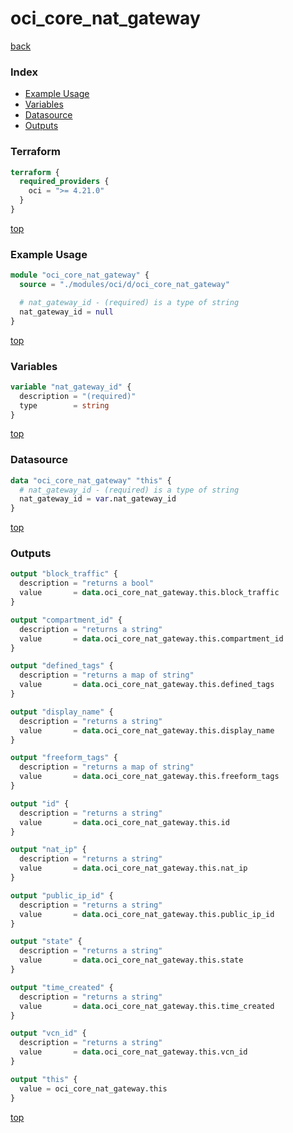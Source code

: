 # oci_core_nat_gateway

[back](../oci.md)

### Index

- [Example Usage](#example-usage)
- [Variables](#variables)
- [Datasource](#datasource)
- [Outputs](#outputs)

### Terraform

```terraform
terraform {
  required_providers {
    oci = ">= 4.21.0"
  }
}
```

[top](#index)

### Example Usage

```terraform
module "oci_core_nat_gateway" {
  source = "./modules/oci/d/oci_core_nat_gateway"

  # nat_gateway_id - (required) is a type of string
  nat_gateway_id = null
}
```

[top](#index)

### Variables

```terraform
variable "nat_gateway_id" {
  description = "(required)"
  type        = string
}
```

[top](#index)

### Datasource

```terraform
data "oci_core_nat_gateway" "this" {
  # nat_gateway_id - (required) is a type of string
  nat_gateway_id = var.nat_gateway_id
}
```

[top](#index)

### Outputs

```terraform
output "block_traffic" {
  description = "returns a bool"
  value       = data.oci_core_nat_gateway.this.block_traffic
}

output "compartment_id" {
  description = "returns a string"
  value       = data.oci_core_nat_gateway.this.compartment_id
}

output "defined_tags" {
  description = "returns a map of string"
  value       = data.oci_core_nat_gateway.this.defined_tags
}

output "display_name" {
  description = "returns a string"
  value       = data.oci_core_nat_gateway.this.display_name
}

output "freeform_tags" {
  description = "returns a map of string"
  value       = data.oci_core_nat_gateway.this.freeform_tags
}

output "id" {
  description = "returns a string"
  value       = data.oci_core_nat_gateway.this.id
}

output "nat_ip" {
  description = "returns a string"
  value       = data.oci_core_nat_gateway.this.nat_ip
}

output "public_ip_id" {
  description = "returns a string"
  value       = data.oci_core_nat_gateway.this.public_ip_id
}

output "state" {
  description = "returns a string"
  value       = data.oci_core_nat_gateway.this.state
}

output "time_created" {
  description = "returns a string"
  value       = data.oci_core_nat_gateway.this.time_created
}

output "vcn_id" {
  description = "returns a string"
  value       = data.oci_core_nat_gateway.this.vcn_id
}

output "this" {
  value = oci_core_nat_gateway.this
}
```

[top](#index)